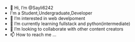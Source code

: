 - 👋 Hi, I’m @Sayli6242
- I'm a Student,Undergraduate,Developer
- 👀 I’m interested in web develpoment
- 🌱 I’m currently learning fullstack and python(intermediate)
- 💞️ I’m looking to collaborate with other content creators
- 📫 How to reach me ...

<!---
Sayli6242/Sayli6242 is a ✨ special ✨ repository because its `README.md` (this file) appears on your GitHub profile.
You can click the Preview link to take a look at your changes.
--->
